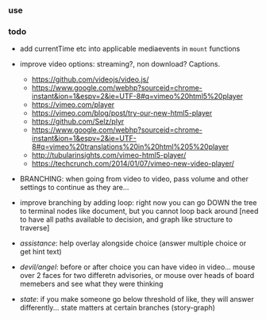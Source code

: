 ### use

### todo
- add currentTime etc into applicable mediaevents in `mount` functions

- improve video options: streaming?, non download? Captions.
  - https://github.com/videojs/video.js/
  - https://www.google.com/webhp?sourceid=chrome-instant&ion=1&espv=2&ie=UTF-8#q=vimeo%20html5%20player
  - https://vimeo.com/player
  - https://vimeo.com/blog/post/try-our-new-html5-player
  - https://github.com/Selz/plyr
  - https://www.google.com/webhp?sourceid=chrome-instant&ion=1&espv=2&ie=UTF-8#q=vimeo%20translations%20in%20html%205%20player
  - http://tubularinsights.com/vimeo-html5-player/
  - https://techcrunch.com/2014/01/07/vimeo-new-video-player/

- BRANCHING: when going from video to video, pass volume and other settings to continue as they are...
- improve branching by adding loop: right now you can go DOWN the tree to terminal nodes like document, but you cannot loop back around [need to have all paths available to decision, and graph like structure to traverse]
- *assistance*: help overlay alongside choice (answer multiple choice or get hint text)
- *devil/angel*: before or after choice you can have video in video... mouse over 2 faces for two differetn advisories, or mouse over heads of board memebers and see what they were thinking
- *state*: if you make someone go below threshold of like, they will answer differently... state matters at certain branches (story-graph)